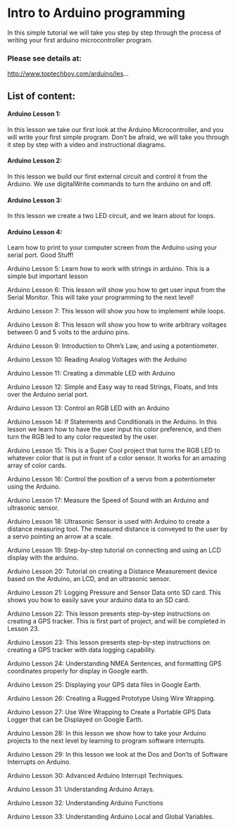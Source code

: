 # Intro to Arduino programming

In this simple tutorial we will take you step by step through the process of writing your first arduino microcontroller program.

### Please see details at:
http://www.toptechboy.com/arduino/les...

## List of content:

#### Arduino Lesson 1: 
In this lesson we take our first look at the Arduino Microcontroller, and you will write your first simple program. Don’t be afraid, we will take you through it step by step with a video and instructional diagrams.

#### Arduino Lesson 2: 
In this lesson we build our first external circuit and control it from the Arduino. We use digitalWrite commands to turn the arduino on and off.

#### Arduino Lesson 3: 
In this lesson we create a two LED circuit, and we learn about for loops.

#### Arduino Lesson 4: 
Learn how to print to your computer screen from the Arduino using your serial port. Good Stuff!

Arduino Lesson 5: Learn how to work with strings in arduino. This is a simple but important lesson

Arduino Lesson 6: This lesson will show you how to get user input from the Serial Monitor. This will take your programming to the next level!

Arduino Lesson 7: This lesson will show you how to implement while loops.

Arduino Lesson 8: This lesson will show you how to write arbitrary voltages between 0 and 5 volts to the arduino pins.

Arduino Lesson 9: Introduction to Ohm’s Law, and using a potentiometer.

Arduino Lesson 10: Reading Analog Voltages with the Arduino

Arduino Lesson 11: Creating a dimmable LED with Arduino

Arduino Lesson 12: Simple and Easy way to read Strings, Floats, and Ints over the Arduino serial port.

Arduino Lesson 13: Control an RGB LED with an Arduino

Arduino Lesson 14: If Statements and Conditionals in the Arduino. In this lesson we learn how to have the user input his color preference, and then turn the RGB led to any color requested by the user.

Arduino Lesson 15: This is a Super Cool project that turns the RGB LED to whatever color that is put in front of a color sensor. It works for an amazing array of color cards.

Arduino Lesson 16: Control the position of a servo from a potentiometer using the Arduino.

Arduino Lesson 17: Measure the Speed of Sound with an Arduino and ultrasonic sensor.

Arduino Lesson 18: Ultrasonic Sensor is used with Arduino to create a distance measuring tool. The measured distance is conveyed to the user by a servo pointing an arrow at a scale.

Arduino Lesson 19: Step-by-step tutorial on connecting and using an LCD display with the arduino.

Arduino Lesson 20: Tutorial on creating a Distance Measurement device based on the Arduino, an LCD, and an ultrasonic sensor.

Arduino Lesson 21: Logging Pressure and Sensor Data onto SD card. This shows you how to easily save your arduino data to an SD card.

Arduino Lesson 22: This lesson presents step-by-step instructions on creating a GPS tracker. This is first part of project, and will be completed in Lesson 23.

Arduino Lesson 23: This lesson presents step-by-step instructions on creating a GPS tracker with data logging capability.

Arduino Lesson 24: Understanding NMEA Sentences, and formatting GPS coordinates properly for display in Google earth.

Arduino Lesson 25: Displaying your GPS data files in Google Earth.

Arduino Lesson 26: Creating a Rugged Prototype Using Wire Wrapping.

Arduino Lesson 27: Use Wire Wrapping to Create a Portable GPS Data Logger that can be Displayed on Google Earth.

Arduino Lesson 28: In this lesson we show how to take your Arduino projects to the next level by learning to program software interrupts.

Arduino Lesson 29: In this lesson we look at the Dos and Don’ts of Software Interrupts on Arduino.

Arduino Lesson 30: Advanced Arduino Interrupt Techniques.

Arduino Lesson 31: Understanding Arduino Arrays.

Arduino Lesson 32: Understanding Arduino Functions

Arduino Lesson 33: Understanding Arduino Local and Global Variables.
